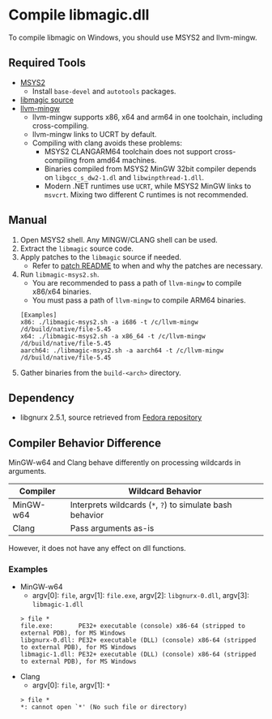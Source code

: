 # Compile libmagic.dll

To compile libmagic on Windows, you should use MSYS2 and llvm-mingw.

## Required Tools

- [MSYS2](https://www.msys2.org/)
    - Install `base-devel` and `autotools` packages.
- [libmagic source](http://www.darwinsys.com/file/)
- [llvm-mingw](https://github.com/mstorsjo/llvm-mingw)
    - llvm-mingw supports x86, x64 and arm64 in one toolchain, including cross-compiling.
    - llvm-mingw links to UCRT by default.
    - Compiling with clang avoids these problems:
        - MSYS2 CLANGARM64 toolchain does not support cross-compiling from amd64 machines.
        - Binaries compiled from MSYS2 MinGW 32bit compiler depends on `libgcc_s_dw2-1.dl` and `libwinpthread-1.dll`. 
        - Modern .NET runtimes use `UCRT`, while MSYS2 MinGW links to `msvcrt`. Mixing two different C runtimes is not recommended.

## Manual

1. Open MSYS2 shell. Any MINGW/CLANG shell can be used.
1. Extract the `libmagic` source code.
1. Apply patches to the `libmagic` source if needed.
    - Refer to [patch README](patch-5.45\README.md) to when and why the patches are necessary.
1. Run `libmagic-msys2.sh`.
    - You are recommended to pass a path of `llvm-mingw` to compile x86/x64 binaries.
    - You must pass a path of `llvm-mingw` to compile ARM64 binaries.
    ```
    [Examples]
    x86: ./libmagic-msys2.sh -a i686 -t /c/llvm-mingw /d/build/native/file-5.45
    x64: ./libmagic-msys2.sh -a x86_64 -t /c/llvm-mingw /d/build/native/file-5.45
    aarch64: ./libmagic-msys2.sh -a aarch64 -t /c/llvm-mingw /d/build/native/file-5.45
    ```
1. Gather binaries from the `build-<arch>` directory.

## Dependency

- libgnurx 2.5.1, source retrieved from [Fedora repository](https://src.fedoraproject.org/repo/pkgs/mingw32-libgnurx/)

## Compiler Behavior Difference

MinGW-w64 and Clang behave differently on processing wildcards in arguments.

| Compiler  | Wildcard Behavior |
|-----------|-------------------|
| MinGW-w64 | Interprets wildcards (`*`, `?`) to simulate bash behavior |
| Clang     | Pass arguments as-is |

However, it does not have any effect on dll functions.

### Examples

- MinGW-w64
    - argv[0]: `file`, argv[1]: `file.exe`, argv[2]: `libgnurx-0.dll`, argv[3]: `libmagic-1.dll`
    ```
    > file *
    file.exe:       PE32+ executable (console) x86-64 (stripped to external PDB), for MS Windows
    libgnurx-0.dll: PE32+ executable (DLL) (console) x86-64 (stripped to external PDB), for MS Windows
    libmagic-1.dll: PE32+ executable (DLL) (console) x86-64 (stripped to external PDB), for MS Windows
    ```
- Clang
    - argv[0]: `file`, argv[1]: `*`
    ```
    > file *
    *: cannot open `*' (No such file or directory)
    ```
